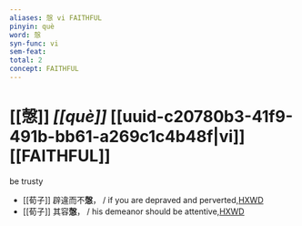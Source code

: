 ```yaml
---
aliases: 愨 vi FAITHFUL
pinyin: què
word: 愨
syn-func: vi
sem-feat: 
total: 2
concept: FAITHFUL 
---
```

# [[愨]] *[[què]]*  [[uuid-c20780b3-41f9-491b-bb61-a269c1c4b48f|vi]] [[FAITHFUL]]
be trusty
 - [[荀子]] 辟違而不**愨**，
                     / if you are depraved and perverted,[HXWD](https://hxwd.org/textview.html?location=KR3a0002_tls_002-6a.23)
 - [[荀子]] 其容**愨**，
                     / his demeanor should be attentive,[HXWD](https://hxwd.org/textview.html?location=KR3a0002_tls_006-16a.16)